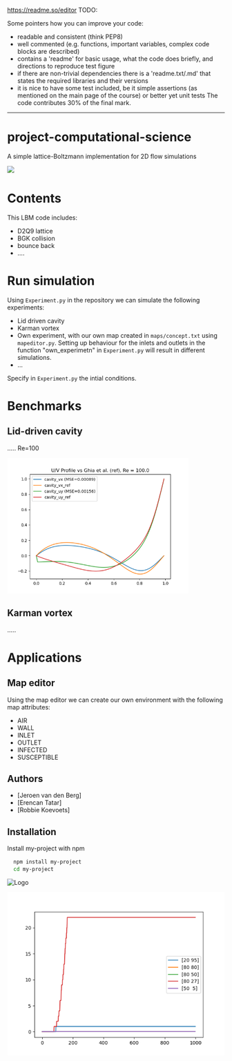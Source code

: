 https://readme.so/editor
TODO:


Some pointers how you can improve your code:

- readable and consistent (think PEP8)
- well commented (e.g. functions, important variables, complex code blocks are described)
- contains a 'readme' for basic usage, what the code does briefly, and directions to reproduce test figure
- if there are non-trivial dependencies there is a 'readme.txt/.md' that states the required libraries and their versions
- it is nice to have some test included, be it simple assertions (as mentioned on the main page of the course) or better yet unit tests
The code contributes 30% of the final mark.
---------------------------------------------------------------------------------------------------------------------------------------

# project-computational-science

A simple lattice-Boltzmann implementation for 2D flow simulations

<img src="_.html.gif" width="720"/>

# Contents
This LBM code includes:
- D2Q9 lattice
- BGK collision
- bounce back
- ....




# Run simulation

Using `Experiment.py` in the repository we can simulate the following experiments:
- Lid driven cavity
- Karman vortex
- Own experiment, with our own map created in `maps/concept.txt` using `mapeditor.py`. Setting up behaviour for the inlets and outlets in the function "own_experimetn" in `Experiment.py` will result in different simulations.
- ...

Specify in `Experiment.py` the intial conditions. 



# Benchmarks
## Lid-driven cavity
.....
Re=100

<img src="validation/comparison_1500it.png" width="420"/>




## Karman vortex
.....



# Applications

## Map editor
Using the map editor we can create our own environment with the following map attributes:
- AIR
- WALL
- INLET
- OUTLET
- INFECTED
- SUSCEPTIBLE


## Authors

- [Jeroen van den Berg]
- [Erencan Tatar]
- [Robbie Koevoets]


## Installation

Install my-project with npm

```bash
  npm install my-project
  cd my-project
```

![Logo](https://dev-to-uploads.s3.amazonaws.com/uploads/articles/th5xamgrr6se0x5ro4g6.png)




<img src="simulation/infection_rate.png" width="720"/>


